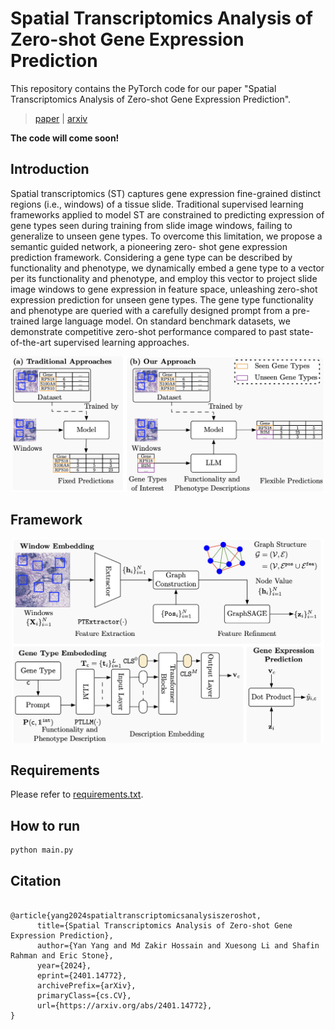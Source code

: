 # Spatial Transcriptomics Analysis of Zero-shot Gene Expression Prediction

This repository contains the PyTorch code for our paper "Spatial Transcriptomics Analysis of Zero-shot Gene Expression Prediction".

> [paper]() | [arxiv](https://arxiv.org/pdf/2401.14772)

**The code will come soon!**


## Introduction
Spatial transcriptomics (ST) captures gene expression fine-grained distinct regions (i.e., windows) of a tissue slide. Traditional supervised learning frameworks applied to model ST are constrained to predicting expression of gene types seen during training from slide image windows, failing to generalize to unseen gene types. To overcome this limitation, we propose a semantic guided network, a pioneering zero- shot gene expression prediction framework. Considering a gene type can be described by functionality and phenotype, we dynamically embed a gene type to a vector per its functionality and phenotype, and employ this vector to project slide image windows to gene expression in feature space, unleashing zero-shot expression prediction for unseen gene types. The gene type functionality and phenotype are queried with a carefully designed prompt from a pre-trained large language model. On standard benchmark datasets, we demonstrate competitive zero-shot performance compared to past state-of-the-art supervised learning approaches.

<div align=center>
<img src="asset/intro.png", width=500/>
</div>

## Framework

<div align=center>
<img src="asset/model.png", width=500/>
</div>

## Requirements

Please refer to [requirements.txt](./requirements.txt).

## How to run

```bash
python main.py
```


## Citation

```

@article{yang2024spatialtranscriptomicsanalysiszeroshot,
      title={Spatial Transcriptomics Analysis of Zero-shot Gene Expression Prediction}, 
      author={Yan Yang and Md Zakir Hossain and Xuesong Li and Shafin Rahman and Eric Stone},
      year={2024},
      eprint={2401.14772},
      archivePrefix={arXiv},
      primaryClass={cs.CV},
      url={https://arxiv.org/abs/2401.14772}, 
}
